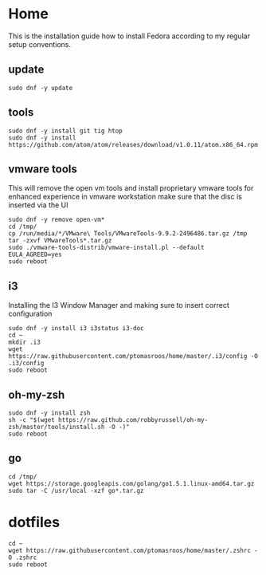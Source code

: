 # Home

This is the installation guide how to install Fedora according to my regular setup conventions.

## update

```
sudo dnf -y update
```

## tools

```
sudo dnf -y install git tig htop
sudo dnf -y install https://github.com/atom/atom/releases/download/v1.0.11/atom.x86_64.rpm
```
## vmware tools

This will remove the open vm tools and install proprietary vmware tools for enhanced experience in vmware workstation make sure that the disc is inserted via the UI

```
sudo dnf -y remove open-vm*
cd /tmp/
cp /run/media/*/VMware\ Tools/VMwareTools-9.9.2-2496486.tar.gz /tmp
tar -zxvf VMwareTools*.tar.gz
sudo ./vmware-tools-distrib/vmware-install.pl --default EULA_AGREED=yes
sudo reboot
```

## i3

Installing the I3 Window Manager and making sure to insert correct configuration

```
sudo dnf -y install i3 i3status i3-doc
cd ~
mkdir .i3
wget https://raw.githubusercontent.com/ptomasroos/home/master/.i3/config -O .i3/config
sudo reboot
```


## oh-my-zsh
```
sudo dnf -y install zsh
sh -c "$(wget https://raw.github.com/robbyrussell/oh-my-zsh/master/tools/install.sh -O -)"
sudo reboot
```

## go

```
cd /tmp/
wget https://storage.googleapis.com/golang/go1.5.1.linux-amd64.tar.gz
sudo tar -C /usr/local -xzf go*.tar.gz

```

# dotfiles
```
cd ~
wget https://raw.githubusercontent.com/ptomasroos/home/master/.zshrc -O .zshrc
sudo reboot
```
